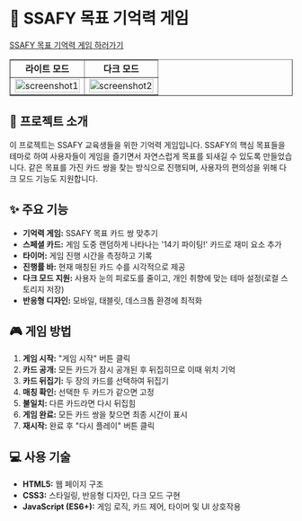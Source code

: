 # 🎯 SSAFY 목표 기억력 게임

[SSAFY 목표 기억력 게임 하러가기](https://gykoh42.github.io/SSAFYCardGame/)
<table border="1">
  <tr>
    <td align="center"><b>라이트 모드</b></td>
    <td align="center"><b>다크 모드</b></td>
  </tr>
  <tr>
    <td><img width="100%" src="./screenshots/Screenshot 2025-07-20 at 8.59.25 PM.png" alt="screenshot1"></td>
    <td><img width="100%" src="./screenshots/Screenshot 2025-07-20 at 9.22.06 PM.png" alt="screenshot2"></td>
  </tr>
</table>

## 📌 프로젝트 소개


이 프로젝트는 SSAFY 교육생들을 위한 기억력 게임입니다. SSAFY의 핵심 목표들을 테마로 하여 사용자들이 게임을 즐기면서 자연스럽게 목표를 되새길 수 있도록 만들었습니다. 같은 목표를 가진 카드 쌍을 찾는 방식으로 진행되며, 사용자의 편의성을 위해 다크 모드 기능도 지원합니다.

## ✨ 주요 기능

- **기억력 게임:** SSAFY 목표 카드 쌍 맞추기
- **스페셜 카드:** 게임 도중 랜덤하게 나타나는 '14기 파이팅!' 카드로 재미 요소 추가
- **타이머:** 게임 진행 시간을 측정하고 기록
- **진행률 바:** 현재 매칭된 카드 수를 시각적으로 제공
- **다크 모드 지원:** 사용자 눈의 피로도를 줄이고, 개인 취향에 맞는 테마 설정(로컬 스토리지 저장)
- **반응형 디자인:** 모바일, 태블릿, 데스크톱 환경에 최적화

## 🎮 게임 방법

1. **게임 시작:** "게임 시작" 버튼 클릭
2. **카드 공개:** 모든 카드가 잠시 공개된 후 뒤집히므로 이때 위치 기억
3. **카드 뒤집기:** 두 장의 카드를 선택하여 뒤집기
4. **매칭 확인:** 선택한 두 카드가 같으면 고정
5. **불일치:** 다른 카드라면 다시 뒤집힘
6. **게임 완료:** 모든 카드 쌍을 찾으면 최종 시간이 표시
7. **재시작:** 완료 후 "다시 플레이" 버튼 클릭

## 💻 사용 기술

- **HTML5:** 웹 페이지 구조
- **CSS3:** 스타일링, 반응형 디자인, 다크 모드 구현
- **JavaScript (ES6+):** 게임 로직, 카드 제어, 타이머 및 UI 상호작용

